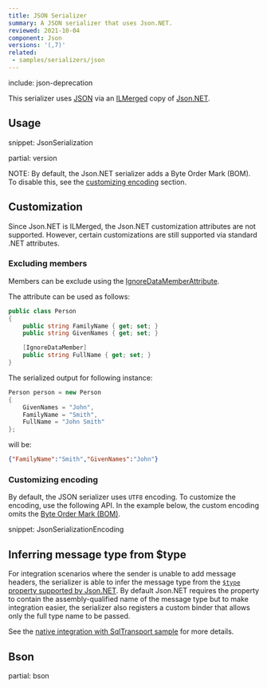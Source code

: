 ```yaml
---
title: JSON Serializer
summary: A JSON serializer that uses Json.NET.
reviewed: 2021-10-04
component: Json
versions: '(,7)'
related:
 - samples/serializers/json
---
```


include: json-deprecation

This serializer uses [JSON](https://en.wikipedia.org/wiki/Json) via an [ILMerged](https://github.com/Microsoft/ILMerge) copy of [Json.NET](https://www.newtonsoft.com/json).


## Usage

snippet: JsonSerialization


partial: version


NOTE: By default, the Json.NET serializer adds a Byte Order Mark (BOM). To disable this, see the [customizing encoding](/nservicebus/serialization/json.md#customizing-encoding) section.


## Customization

Since Json.NET is ILMerged, the Json.NET customization attributes are not supported. However, certain customizations are still supported via standard .NET attributes.


### Excluding members

Members can be exclude using the [IgnoreDataMemberAttribute](https://msdn.microsoft.com/en-us/library/system.runtime.serialization.ignoredatamemberattribute.aspx).

The attribute can be used as follows:

```cs
public class Person
{
    public string FamilyName { get; set; }
    public string GivenNames { get; set; }

    [IgnoreDataMember]
    public string FullName { get; set; }
}
```

The serialized output for following instance:

```cs
Person person = new Person
{
    GivenNames = "John",
    FamilyName = "Smith",
    FullName = "John Smith"
};
```

will be:

```json
{"FamilyName":"Smith","GivenNames":"John"}
```


### Customizing encoding

By default, the JSON serializer uses `UTF8` encoding. To customize the encoding, use the following API. In the example below, the custom encoding omits the [Byte Order Mark (BOM)](https://en.wikipedia.org/wiki/Byte_order_mark).

snippet: JsonSerializationEncoding 


## Inferring message type from $type

For integration scenarios where the sender is unable to add message headers, the serializer is able to infer the message type from the [`$type` property supported by Json.NET](https://www.newtonsoft.com/json/help/html/SerializeTypeNameHandling.htm). By default Json.NET requires the property to contain the assembly-qualified name of the message type but to make integration easier, the serializer also registers a custom binder that allows only the full type name to be passed.  

See the [native integration with SqlTransport sample](/samples/sqltransport/native-integration) for more details.

## Bson

partial: bson

